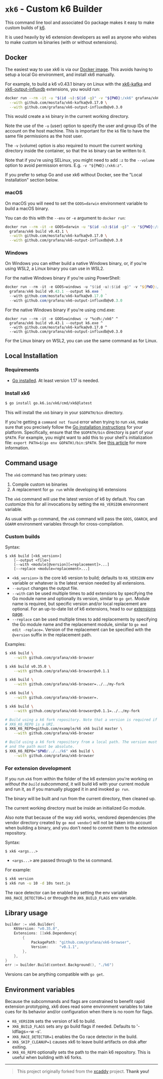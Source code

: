`xk6` - Custom k6 Builder
===============================

This command line tool and associated Go package makes it easy to make custom builds of [k6](https://github.com/grafana/k6).

It is used heavily by k6 extension developers as well as anyone who wishes to make custom `k6` binaries (with or without extensions).


## Docker

The easiest way to use xk6 is via our [Docker image](https://hub.docker.com/r/grafana/xk6/). This avoids having to setup a local Go environment, and install xk6 manually.

For example, to build a k6 v0.43.1 binary on Linux with the [xk6-kafka](https://github.com/mostafa/xk6-kafka) and [xk6-output-influxdb](https://github.com/grafana/xk6-output-influxdb) extensions, you would run:

```bash
docker run --rm -it -u "$(id -u):$(id -g)" -v "${PWD}:/xk6" grafana/xk6 build v0.43.1 \
  --with github.com/mostafa/xk6-kafka@v0.17.0 \
  --with github.com/grafana/xk6-output-influxdb@v0.3.0
```

This would create a `k6` binary in the current working directory.

Note the use of the `-u` (user) option to specify the user and group IDs of the account on the host machine. This is important for the `k6` file to have the same file permissions as the host user.

The `-v` (volume) option is also required to mount the current working directory inside the container, so that the `k6` binary can be written to it.

Note that if you're using SELinux, you might need to add `:z` to the `--volume` option to avoid permission errors. E.g. `-v "${PWD}:/xk6:z"`.

If you prefer to setup Go and use xk6 without Docker, see the "Local Installation" section below.


### macOS

On macOS you will need to set the `GOOS=darwin` environment variable to build a macOS binary.

You can do this with the `--env` or `-e` argument to `docker run`:
```bash
docker run --rm -it -e GOOS=darwin -u "$(id -u):$(id -g)" -v "${PWD}:/xk6" \
  grafana/xk6 build v0.43.1 \
  --with github.com/mostafa/xk6-kafka@v0.17.0 \
  --with github.com/grafana/xk6-output-influxdb@v0.3.0
```


### Windows

On Windows you can either build a native Windows binary, or, if you're using WSL2, a Linux binary you can use in WSL2.

For the native Windows binary if you're using PowerShell:
```powershell
docker run --rm -it -e GOOS=windows -u "$(id -u):$(id -g)" -v "${PWD}:/xk6" `
  grafana/xk6 build v0.43.1 --output k6.exe `
  --with github.com/mostafa/xk6-kafka@v0.17.0 `
  --with github.com/grafana/xk6-output-influxdb@v0.3.0
```

For the native Windows binary if you're using cmd.exe:
```batch
docker run --rm -it -e GOOS=windows -v "%cd%:/xk6" ^
  grafana/xk6 build v0.43.1 --output k6.exe ^
  --with github.com/mostafa/xk6-kafka@v0.17.0 ^
  --with github.com/grafana/xk6-output-influxdb@v0.3.0
```

For the Linux binary on WSL2, you can use the same command as for Linux.


## Local Installation

### Requirements

- [Go installed](https://golang.org/doc/install). At least version 1.17 is needed.

### Install xk6

```bash
$ go install go.k6.io/xk6/cmd/xk6@latest
```

This will install the `xk6` binary in your `$GOPATH/bin` directory.

If you're getting a `command not found` error when trying to run `xk6`, make sure that you precisely follow the [Go installation instructions](https://go.dev/doc/install) for your platform.
Specifically, ensure that the `$GOPATH/bin` directory is part of your `$PATH`. For example, you might want to add this to your shell's initialization file: `export PATH=$(go env GOPATH)/bin:$PATH`. See [this article](https://go.dev/doc/gopath_code#GOPATH) for more information.


## Command usage

The `xk6` command has two primary uses:

1. Compile custom `k6` binaries
2. A replacement for `go run` while developing k6 extensions

The `xk6` command will use the latest version of k6 by default. You can customize this for all invocations by setting the `K6_VERSION` environment variable.

As usual with `go` command, the `xk6` command will pass the `GOOS`, `GOARCH`, and `GOARM` environment variables through for cross-compilation.


### Custom builds

Syntax:

```
$ xk6 build [<k6_version>]
    [--output <file>]
    [--with <module[@version][=replacement]>...]
    [--replace <module=replacement>...]
```

- `<k6_version>` is the core k6 version to build; defaults to `K6_VERSION` env variable or whatever is the latest version needed by all extensions.
- `--output` changes the output file.
- `--with` can be used multiple times to add extensions by specifying the Go module name and optionally its version, similar to `go get`. Module name is required, but specific version and/or local replacement are optional. For an up-to-date list of k6 extensions, head to our [extensions page](https://k6.io/docs/extensions/).
- `--replace` can be used multiple times to add replacements by specifying the Go module name and the replacement module, similar to `go mod edit -replace=`. Version of the replacement can be specified with the `@version` suffix in the replacement path.

Examples:

```bash
$ xk6 build \
    --with github.com/grafana/xk6-browser

$ xk6 build v0.35.0 \
    --with github.com/grafana/xk6-browser@v0.1.1

$ xk6 build \
    --with github.com/grafana/xk6-browser=../../my-fork

$ xk6 build \
    --with github.com/grafana/xk6-browser=.

$ xk6 build \
    --with github.com/grafana/xk6-browser@v0.1.1=../../my-fork

# Build using a k6 fork repository. Note that a version is required if
# XK6_K6_REPO is a URI.
$ XK6_K6_REPO=github.com/example/k6 xk6 build master \
    --with github.com/grafana/xk6-browser

# Build using a k6 fork repository from a local path. The version must be omitted
# and the path must be absolute.
$ XK6_K6_REPO="$PWD/../../k6" xk6 build \
    --with github.com/grafana/xk6-browser
```

### For extension development

If you run `xk6` from within the folder of the k6 extension you're working on _without the `build` subcommand_, it will build k6 with your current module and run it, as if you manually plugged it in and invoked `go run`.

The binary will be built and run from the current directory, then cleaned up.

The current working directory must be inside an initialized Go module.

Also note that because of the way xk6 works, vendored dependencies (the vendor directory created by `go mod vendor`) will not be taken into account when building a binary, and you don't need to commit them to the extension repository.

Syntax:

```
$ xk6 <args...>
```
- `<args...>` are passed through to the `k6` command.

For example:

```bash
$ xk6 version
$ xk6 run -u 10 -d 10s test.js
```

The race detector can be enabled by setting the env variable `XK6_RACE_DETECTOR=1` or through the `XK6_BUILD_FLAGS` env variable.


## Library usage

```go
builder := xk6.Builder{
	K6Version: "v0.35.0",
	Extensions: []xk6.Dependency{
		{
			PackagePath: "github.com/grafana/xk6-browser",
			Version:     "v0.1.1",
		},
	},
}
err := builder.Build(context.Background(), "./k6")
```

Versions can be anything compatible with `go get`.


## Environment variables

Because the subcommands and flags are constrained to benefit rapid extension prototyping, xk6 does read some environment variables to take cues for its behavior and/or configuration when there is no room for flags.

- `K6_VERSION` sets the version of k6 to build.
- `XK6_BUILD_FLAGS` sets any go build flags if needed. Defaults to '-ldflags=-w -s'.
- `XK6_RACE_DETECTOR=1` enables the Go race detector in the build.
- `XK6_SKIP_CLEANUP=1` causes xk6 to leave build artifacts on disk after exiting.
- `XK6_K6_REPO` optionally sets the path to the main k6 repository. This is useful when building with k6 forks.


---

> This project originally forked from the [xcaddy](https://github.com/caddyserver/xcaddy) project. **Thank you!**
